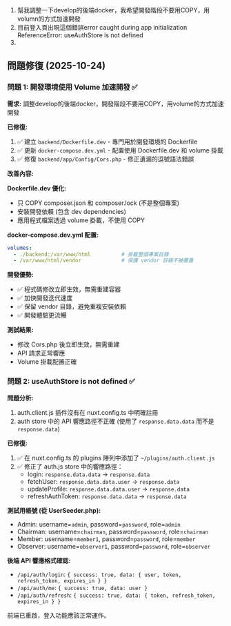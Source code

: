 1. 幫我調整一下develop的後端docker，我希望開發階段不要用COPY，用volumn的方式加速開發
2. 目前登入頁出現這個錯誤error caught during app initialization ReferenceError: useAuthStore is not defined
3.

## 問題修復 (2025-10-24)

### 問題 1: 開發環境使用 Volume 加速開發 ✅

**需求:**
調整develop的後端docker，開發階段不要用COPY，用volume的方式加速開發

**已修復:**
1. ✅ 建立 `backend/Dockerfile.dev` - 專門用於開發環境的 Dockerfile
2. ✅ 更新 `docker-compose.dev.yml` - 配置使用 Dockerfile.dev 和 volume 掛載
3. ✅ 修復 `backend/app/Config/Cors.php` - 修正遺漏的逗號語法錯誤

**改善內容:**

**Dockerfile.dev 優化:**
- 只 COPY composer.json 和 composer.lock (不是整個專案)
- 安裝開發依賴 (包含 dev dependencies)
- 應用程式檔案透過 volume 掛載，不使用 COPY

**docker-compose.dev.yml 配置:**
```yaml
volumes:
  - ./backend:/var/www/html          # 掛載整個專案目錄
  - /var/www/html/vendor             # 保護 vendor 目錄不被覆蓋
```

**開發優勢:**
- ✅ 程式碼修改立即生效，無需重建容器
- ✅ 加快開發迭代速度
- ✅ 保留 vendor 目錄，避免重複安裝依賴
- ✅ 開發體驗更流暢

**測試結果:**
- 修改 Cors.php 後立即生效，無需重建
- API 請求正常響應
- Volume 掛載配置正確

### 問題 2: useAuthStore is not defined ✅

**問題分析:**
1. auth.client.js 插件沒有在 nuxt.config.ts 中明確註冊
2. auth store 中的 API 響應路徑不正確 (使用了 `response.data.data` 而不是 `response.data`)

**已修復:**
1. ✅ 在 nuxt.config.ts 的 plugins 陣列中添加了 `~/plugins/auth.client.js`
2. ✅ 修正了 auth.js store 中的響應路徑：
   - login: `response.data.data` → `response.data`
   - fetchUser: `response.data.data.user` → `response.data`
   - updateProfile: `response.data.data.user` → `response.data`
   - refreshAuthToken: `response.data.data` → `response.data`

**測試用帳號 (從 UserSeeder.php):**
- Admin: username=`admin`, password=`password`, role=`admin`
- Chairman: username=`chairman`, password=`password`, role=`chairman`
- Member: username=`member1`, password=`password`, role=`member`
- Observer: username=`observer1`, password=`password`, role=`observer`

**後端 API 響應格式確認:**
- `/api/auth/login`: `{ success: true, data: { user, token, refresh_token, expires_in } }`
- `/api/auth/me`: `{ success: true, data: user }`
- `/api/auth/refresh`: `{ success: true, data: { token, refresh_token, expires_in } }`

前端已重啟，登入功能應該正常運作。
